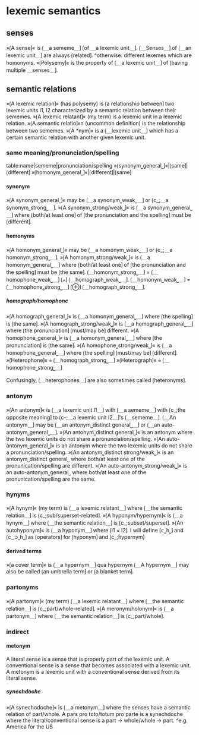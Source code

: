# lexemic semantics

## senses

»⟮A sense⟯« is ⟮＿a sememe＿⟯ ⟮of ＿a lexemic unit＿⟯.
⟮＿Senses＿⟯ of ⟮＿an lexemic unit＿⟯ are always ⟮related⟯.
^otherwise: different lexemes which are homonyms.
»⟮Polysemy⟯« is the property of ⟮＿a lexemic unit＿⟯ of ⟮having multiple ＿senses＿⟯.

## semantic relations

»⟮A lexemic relation⟯« (has polysemy) is ⟮a relationship between⟯ two lexemic units l1, l2 characterized by a semantic relation between their sememes.
»⟮A lexemic relatant⟯« (my term) is a lexemic unit in a lexemic relation.
»⟮A semantic relatio⟯«n (uncommon definition) is the relationship between two sememes.
»⟮A *nym⟯« is a ⟮＿lexemic unit＿⟯ which has a certain semantic relation with another given lexemic unit.

### same meaning/pronunciation/spelling

table:name|sememe|pronunciation/spelling
»⟮synonym⎵general⎵⟯«|⟮same⟯|⟮different⟯
»⟮homonym⎵general⎵⟯«|⟮different⟯|⟮same⟯

#### synonym

»⟮A synonym⎵general⎵⟯« may be ⟮＿a synonym⎵weak⎵＿⟯ or ⟮c_;＿a synonym⎵strong⎵＿⟯.
»⟮A synonym⎵strong/weak⎵⟯« is ⟮＿a synonym⎵general⎵＿⟯ where ⟮both/at least one⟯ of ⟮the pronunciation and the spelling⟯ must be ⟮different⟯.

#### homonyms

»⟮A homonym⎵general⎵⟯« may be ⟮＿a homonym⎵weak⎵＿⟯ or ⟮c_;＿a homonym⎵strong⎵＿⟯.
»⟮A homonym⎵strong/weak⎵⟯« is ⟮＿a homonym⎵general⎵＿⟯ where ⟮both/at least one⟯ of ⟮the pronunciation and the spelling⟯ must be ⟮the same⟯.
⟮＿homonym⎵strong⎵＿⟯ = ⟮＿homophone⎵weak⎵＿⟯ ⟮∧⟯ ⟮＿homograph⎵weak⎵＿⟯.
⟮＿homonym⎵weak⎵＿⟯ = ⟮＿homophone⎵strong⎵＿⟯ ⟮⊕⟯ ⟮＿homograph⎵strong⎵＿⟯.

##### homograph/homophone

»⟮A homograph⎵general⎵⟯« is ⟮＿a homonym⎵general⎵＿⟯ where ⟮the spelling⟯ is ⟮the same⟯.
»⟮A homograph⎵strong/weak⎵⟯« is ⟮＿a homograph⎵general⎵＿⟯ where ⟮the pronunciation⟯ ⟮must/may be⟯ different.
»⟮A homophone⎵general⎵⟯« is ⟮＿a homonym⎵general⎵＿⟯ where ⟮the pronunciation⟯ is ⟮the same⟯.
»⟮A homophone⎵strong/weak⎵⟯« is ⟮＿a homophone⎵general⎵＿⟯ where ⟮the spelling⟯ ⟮must/may be⟯ ⟮different⟯.
»⟮Heterophone⟯« ≙ ⟮＿homograph⎵strong⎵＿⟯
»⟮Heterograph⟯« ≙ ⟮＿homophone⎵strong⎵＿⟯


Confusingly, ⟮＿heterophones＿⟯ are also sometimes called ⟮heteronyms⟯.

### antonym

»⟮An antonym⟯« is ⟮＿a lexemic unit l1＿⟯ with ⟮＿a sememe＿⟯ with ⟮c_;the opposite meaning⟯ to ⟮c-;＿a lexemic unit l2＿⟯'s ⟮＿sememe＿⟯.
⟮＿An antonym＿⟯ may be ⟮＿an antonym⎵distinct general⎵＿⟯ or ⟮＿an auto-antonym⎵general⎵＿⟯.
»⟮An antonym⎵distinct general⎵⟯« is an antonym where the two lexemic units do not share a pronunciation/spelling. 
»⟮An auto-antonym⎵general⎵⟯« is an antonym where the two lexemic units do not share a pronunciation/spelling. 
»⟮An antonym⎵distinct strong/weak⎵⟯« is an antonym⎵distinct general⎵ where both/at least one of the pronunication/spelling are different.
»⟮An auto-antonym⎵strong/weak⎵⟯« is an auto-antonym⎵general⎵ where both/at least one of the pronunication/spelling are the same.

### hynyms

»⟮A hynym⟯« (my term) is ⟮＿a lexemic relatant＿⟯ where ⟮＿the semantic relation＿⟯ is ⟮c_;sub/superset-related⟯.
»⟮A hyponym/hypernym⟯« is ⟮＿a hynym＿⟯ where ⟮＿the semantic relation＿⟯ is ⟮c_;subset/superset⟯.
»⟮An autohyponym⟯« is ⟮＿a hyponym＿⟯ where ⟮l1 = l2⟯.
I will define ⟮⊂⎵h⎵⟯ and ⟮c_;⊃⎵h⎵⟯ as ⟮operators⟯ for ⟮hyponym⟯ and ⟮c_;hypernym⟯

#### derived terms

»⟮a cover term⟯« is ⟮＿a hypernym＿⟯ qua hypernym
⟮＿A hypernym＿⟯ may also be called ⟮an umbrella term⟯ or ⟮a blanket term⟯.

### partonyms

»⟮A partonym⟯« (my term) ⟮＿a lexemic relatant＿⟯ where ⟮＿the semantic relation＿⟯ is ⟮c_;part/whole-related⟯.
»⟮A meronym/holonym⟯« is ⟮＿a partonym＿⟯ where ⟮＿the semantic relation＿⟯ is ⟮c_;part/whole⟯.

### indirect

#### metonym

A literal sense is a sense that is properly part of the lexemic unit.
A conventional sense is a sense that becomes associated with a lexemic unit.
A metonym is a lexemic unit with a conventional sense derived from its literal sense.

##### synechdoche

»⟮A synechodoche⟯« is ⟮＿a metonym＿⟯ where the senses have a semantic relation of part/whole.
A pars pro toto/totum pro parte is a synechdoche where the literal/conventional sense is a part → whole/whole → part.
^e.g. America for the US